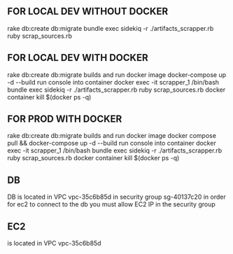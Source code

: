 ## FOR LOCAL DEV WITHOUT DOCKER
rake db:create db:migrate
bundle exec sidekiq -r ./artifacts_scrapper.rb
ruby scrap_sources.rb

## FOR LOCAL DEV WITH DOCKER
rake db:create db:migrate
builds and run docker image
docker-compose up  -d --build
run console into container
docker exec -it scrapper_1 /bin/bash
bundle exec sidekiq -r ./artifacts_scrapper.rb
ruby scrap_sources.rb
docker container kill $(docker ps -q)

## FOR PROD WITH DOCKER
rake db:create db:migrate
builds and run docker image
docker compose pull && docker-compose up  -d --build
run console into container
docker exec -it scrapper_1 /bin/bash
bundle exec sidekiq -r ./artifacts_scrapper.rb
ruby scrap_sources.rb
docker container kill $(docker ps -q)

 ## DB
 DB is located in VPC vpc-35c6b85d
 in security group sg-40137c20
 in order for ec2 to connect to the db you must allow EC2 IP in the security group

 ## EC2
 is located in VPC vpc-35c6b85d
